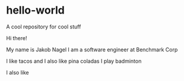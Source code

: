 # hello-world

A cool repository for cool stuff

Hi there!

My name is Jakob Nagel
I am a software engineer at Benchmark Corp

I like tacos and I also like pina coladas
I play badminton

I also like 
